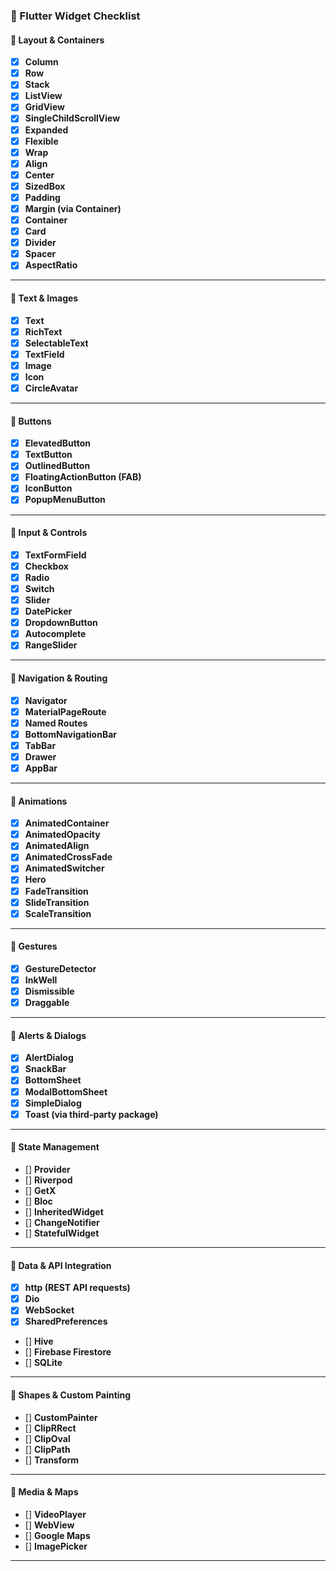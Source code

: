 ### **📌 Flutter Widget Checklist**  

#### **🔹 Layout & Containers**
- [X] **Column**  
- [X] **Row**  
- [X] **Stack**  
- [X] **ListView**  
- [X] **GridView**  
- [X] **SingleChildScrollView**  
- [X] **Expanded**  
- [X] **Flexible**  
- [X] **Wrap**  
- [X] **Align**  
- [X] **Center**  
- [X] **SizedBox**  
- [X] **Padding**  
- [X] **Margin (via Container)**  
- [X] **Container**  
- [X] **Card**  
- [X] **Divider**  
- [X] **Spacer**  
- [X] **AspectRatio**  

---

#### **🔹 Text & Images**
- [X] **Text**  
- [X] **RichText**  
- [X] **SelectableText**  
- [X] **TextField**  
- [X] **Image**  
- [X] **Icon**  
- [X] **CircleAvatar**  

---

#### **🔹 Buttons**
- [X] **ElevatedButton**  
- [X] **TextButton**  
- [X] **OutlinedButton**  
- [X] **FloatingActionButton (FAB)**  
- [X] **IconButton**  
- [X] **PopupMenuButton**  

---

#### **🔹 Input & Controls**
- [X] **TextFormField**  
- [X] **Checkbox**  
- [X] **Radio**  
- [X] **Switch**  
- [X] **Slider**  
- [X] **DatePicker**  
- [X] **DropdownButton**  
- [X] **Autocomplete**  
- [X] **RangeSlider**  

---

#### **🔹 Navigation & Routing**
- [X] **Navigator**  
- [X] **MaterialPageRoute**  
- [X] **Named Routes**  
- [X] **BottomNavigationBar**  
- [X] **TabBar**  
- [X] **Drawer**  
- [X] **AppBar**  

---

#### **🔹 Animations**
- [X] **AnimatedContainer**  
- [X] **AnimatedOpacity**  
- [X] **AnimatedAlign**  
- [X] **AnimatedCrossFade**  
- [X] **AnimatedSwitcher**  
- [X] **Hero**  
- [X] **FadeTransition**  
- [X] **SlideTransition**  
- [X] **ScaleTransition**  

---

#### **🔹 Gestures**
- [X] **GestureDetector**  
- [X] **InkWell**  
- [X] **Dismissible**  
- [X] **Draggable**  

---

#### **🔹 Alerts & Dialogs**
- [X] **AlertDialog**  
- [X] **SnackBar**  
- [X] **BottomSheet**  
- [X] **ModalBottomSheet**  
- [X] **SimpleDialog**  
- [X] **Toast (via third-party package)**  

---

#### **🔹 State Management**
- [] **Provider**  
- [] **Riverpod**  
- [] **GetX**  
- [] **Bloc**  
- [] **InheritedWidget**  
- [] **ChangeNotifier**  
- [] **StatefulWidget**  

---

#### **🔹 Data & API Integration**
- [X] **http (REST API requests)**  
- [X] **Dio**  
- [X] **WebSocket**  
- [X] **SharedPreferences**  
- [] **Hive**  
- [] **Firebase Firestore**  
- [] **SQLite**  

---

#### **🔹 Shapes & Custom Painting**
- [] **CustomPainter**  
- [] **ClipRRect**  
- [] **ClipOval**  
- [] **ClipPath**  
- [] **Transform**  

---

#### **🔹 Media & Maps**
- [] **VideoPlayer**  
- [] **WebView**  
- [] **Google Maps**  
- [] **ImagePicker**  

---

